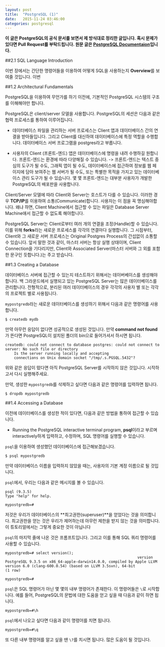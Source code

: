 ```yaml
---
layout: post
title:  "PostgreSQL (1)"
date:   2015-11-24 03:46:00
categories: postgresql
---
```


**이 글은 PostgreSQL의 공식 문서를 보면서 제 방식대로 정리한 글입니다. 혹시 문제가 있다면 Pull Request를 부탁드립니다. 원문 글은 [PostgreSQL Documentaion](http://www.postgresql.org/docs/9.4/static/)입니다.**

##2.1 SQL Language Introduction

이번 장에서는 간단한 명령어들을 이용하여 어떻게 SQL을 사용하는지 **Overview**를 보여줄 것입니다. 이번

##1.2 Architectural Fundamentals

PostgreSQL을 이용하여 무언가를 하기 이전에, 기본적인 PostgreSQL 시스템의 구조를 이해해야만 합니다. 

PostgreSQL은 client/server 모델을 사용합니다. PostgreSQL의 세션은 다음과 같은 협력 프로세스를 통하여 이루어집니다.

- 데이터베이스 파일을 관리하는 서버 프로세스는 Client 앱과 데이터베이스 간의 연결을 받아들입니다. 그리고 Client를 대신하여 데이터베이스에 특정 역할을 수행합니다. 데이터베이스 서버 프로그램을 postgres라고 부릅니다.

- 사용자의 Client (프론트-엔드) 앱은 데이터베이스에 명령을 내려 수행하길 원합니다. 프론트-엔드는 환경에 따라 다양해질 수 있습니다. -> 프론트-엔드는 텍스트 중심의 도구가 될 수도, 그래픽 앱이 될 수도, 데이터베이스에 접근하여 정보를 웹 페이지에 담아 보여주는 웹 서버가 될 수도, 또는 특별한 목적을 가지고 있는 데이터베이스 관리 도구가 될 수 있습니다. 몇 몇 프론트-엔드는 대부분 사용자가 개발한 PostgreSQL의 배포판을 사용합니다.

Client/Server 모델에 따라 Client와 Server는 호스트가 다를 수 있습니다. 이러한 경우 **TCP/IP**를 이용하여 소통(Communicate)합니다. 사용자는 이 점을 꼭 명심해야합니다. 왜냐 하면, Client Machine에서 접근할 수 있는 파일은 Database Server Machine애서 접근할 수 없도록 해야합니다.

PostgreSQL Server는 Client로부터 여러 개의 연결을 조정(Handle)할 수 있습니다. 이를 위해 **forks**라는 새로운 프로세스를 각각의 연결마다 실행합니다. 그 시점부터, Client와 그 새로운 서버 프로세스는 Original Postgres Process의 간섭없이 소통할 수 있습니다. 앞서 말한 것과 같이, 마스터 서버는 항상 실행 상태이며, Client Connection을 기다리지만, Client와 Associated Server(마스터 서버와 그 외를 포함한 문구인 듯합니다.)는 주고 받습니다.

##1.3 Creating a Database

데이터베이스 서버에 접근할 수 있는지 테스트하기 위해서는 데이버베이스를 생성해야합니다. 백 그라운드에서 실행되고 있는 PostgreSQL Server는 많은 데이터베이스를 관리합니다. 전형적으로, 분리된 여러 데이터베이스의 경우 각각의 사용자 별 또는 각각의 프로젝트 별로 사용됩니다.

`mypostgredb`라는 새로운 데이터베이스를 생성하기 위해서 다음과 같은 명령어를 사용합니다.

	$ createdb mydb
	
만약 아무런 응답이 없다면 성공적으로 생성된 것입니다. 만약 **command not found**가 뜬다면 PostgreSQL이 설치된 폴더의 bin으로 들어가셔서 하시면 됩니다.

	createdb: could not connect to database postgres: could not connect to server: No such file or directory
        Is the server running locally and accepting
        connections on Unix domain socket "/tmp/.s.PGSQL.5432"?
        
위와 같은 응답이 떴다면 아직 PostgreSQL Server를 시작하지 않은 것입니다. 시작하고서 다시 실행해주세요.

만약, 생성한 `mypostgredb`를 삭제하고 싶다면 다음과 같은 명령어를 입력하면 됩니다.

	$ dropdb mypostgredb
	
##1.4 Accessing a Database

이전에 데이터베이스를 생성한 적이 있다면, 다음과 같은 방법을 통하여 접근할 수 있습니다.
	
- Running the PostgreSQL interactive terminal program, **psql**이라고 부르며 interactively하게 입력하고, 수정하며, SQL 명령어를 실행할 수 있습니다.

`psql`을 이용하여 생성했던 데이터베이스에 접근해보겠습니다.

	$ psql mypostgredb
	
만약 데이터베이스 이름을 입력하지 않았을 때는, 사용자의 기본 계정 이름으로 될 것입니다.

`psql`에서, 우리는 다음과 같은 메시지를 볼 수 있습니다.

	psql (9.3.5)
	Type "help" for help.

	mypostgredb=#
	
저것은 우리가 데이터베이스의 **최고권한(superuser)**을 얻었다는 것을 의미합니다. 최고권한을 얻는 것은 우리가 제어하는데 아무런 제한을 받지 않는 것을 의미합니다. 이 튜토리얼에서는 그렇게 중요한 것이 아닙니다

`psql`의 마지막 줄에 나온 것은 프롬프트입니다. 그리고 이를 통해 SQL 쿼리 명령어를 사용할 수 있습니다.

	mypostgredb=# select version();
                                                              	version                                                              
 	PostgreSQL 9.3.5 on x86_64-apple-darwin14.0.0, compiled by Apple LLVM version 6.0 (clang-600.0.54) (based on LLVM 3.5svn), 64-bit
 	(1 row)

	mypostgredb=# 

`psql`은 SQL 명령어가 아닌 몇 몇의 내부 명령어가 존재한다. 이 명령어들은 `\`로 시작합니다. 예를 들어, PostgreSQL의 문법에 대한 도움을 얻고 싶을 때 다음과 같이 하면 됩니다.

	mypostgredb=#\h
	
`psql`에서 나오고 싶다면 다음과 같이 명령어를 치면 됩니다.
	
	mypostgredb=#\q
	
또 다른 내부 명령어를 알고 싶을 땐 `\?`를 치시면 됩니다. 많은 도움이 될 것입니다.